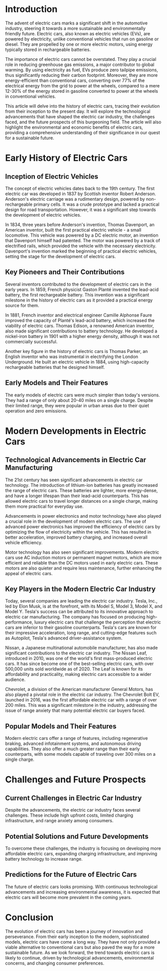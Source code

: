 # Introduction

The advent of electric cars marks a significant shift in the automotive industry, steering it towards a more sustainable and environmentally friendly future. Electric cars, also known as electric vehicles (EVs), are powered by electricity, unlike conventional vehicles that run on gasoline or diesel. They are propelled by one or more electric motors, using energy typically stored in rechargeable batteries.

The importance of electric cars cannot be overstated. They play a crucial role in reducing greenhouse gas emissions, a major contributor to global warming. By using electricity as fuel, EVs produce zero tailpipe emissions, thus significantly reducing their carbon footprint. Moreover, they are more energy-efficient than conventional cars, converting over 77% of the electrical energy from the grid to power at the wheels, compared to a mere 12-30% of the energy stored in gasoline converted to power at the wheels in conventional vehicles.

This article will delve into the history of electric cars, tracing their evolution from their inception to the present day. It will explore the technological advancements that have shaped the electric car industry, the challenges faced, and the future prospects of this burgeoning field. The article will also highlight the environmental and economic benefits of electric cars, providing a comprehensive understanding of their significance in our quest for a sustainable future.

# Early History of Electric Cars

## Inception of Electric Vehicles

The concept of electric vehicles dates back to the 19th century. The first electric car was developed in 1837 by Scottish inventor Robert Anderson. Anderson's electric carriage was a rudimentary design, powered by non-rechargeable primary cells. It was a crude prototype and lacked a practical design for road transportation. However, it was a significant step towards the development of electric vehicles.

In 1834, three years before Anderson's invention, Thomas Davenport, an American inventor, built the first practical electric vehicle - a small locomotive. This vehicle was powered by a DC electric motor, an invention that Davenport himself had patented. The motor was powered by a track of electrified rails, which provided the vehicle with the necessary electricity. Davenport's invention marked the beginning of practical electric vehicles, setting the stage for the development of electric cars.

## Key Pioneers and Their Contributions

Several inventors contributed to the development of electric cars in the early years. In 1859, French physicist Gaston Planté invented the lead-acid battery, the first rechargeable battery. This invention was a significant milestone in the history of electric cars as it provided a practical energy source for them.

In 1881, French inventor and electrical engineer Camille Alphonse Faure improved the capacity of Planté's lead-acid battery, which increased the viability of electric cars. Thomas Edison, a renowned American inventor, also made significant contributions to battery technology. He developed a nickel-iron battery in 1901 with a higher energy density, although it was not commercially successful.

Another key figure in the history of electric cars is Thomas Parker, an English inventor who was instrumental in electrifying the London Underground. He built an electric vehicle in 1884, using high-capacity rechargeable batteries that he designed himself.

## Early Models and Their Features

The early models of electric cars were much simpler than today's versions. They had a range of only about 20-40 miles on a single charge. Despite their limited range, they were popular in urban areas due to their quiet operation and zero emissions.

# Modern Developments in Electric Cars

## Technological Advancements in Electric Car Manufacturing

The 21st century has seen significant advancements in electric car technology. The introduction of lithium-ion batteries has greatly increased the range of electric cars. These batteries are lighter, more energy-dense, and have a longer lifespan than their lead-acid counterparts. This has allowed electric cars to travel longer distances on a single charge, making them more practical for everyday use.

Advancements in power electronics and motor technology have also played a crucial role in the development of modern electric cars. The use of advanced power electronics has improved the efficiency of electric cars by optimizing the flow of electricity within the vehicle. This has resulted in better acceleration, improved battery charging, and increased overall vehicle efficiency.

Motor technology has also seen significant improvements. Modern electric cars use AC induction motors or permanent magnet motors, which are more efficient and reliable than the DC motors used in early electric cars. These motors are also quieter and require less maintenance, further enhancing the appeal of electric cars.

## Key Players in the Modern Electric Car Industry

Today, several companies are leading the electric car industry. Tesla, Inc., led by Elon Musk, is at the forefront, with its Model S, Model 3, Model X, and Model Y. Tesla's success can be attributed to its innovative approach to electric car manufacturing. The company has focused on producing high-performance, luxury electric cars that challenge the perception that electric cars are inferior to their gasoline counterparts. Tesla's cars are known for their impressive acceleration, long range, and cutting-edge features such as Autopilot, Tesla's advanced driver-assistance system.

Nissan, a Japanese multinational automobile manufacturer, has also made significant contributions to the electric car industry. The Nissan Leaf, introduced in 2010, was one of the world's first mass-produced electric cars. It has since become one of the best-selling electric cars, with over 500,000 units sold worldwide as of 2020. The Leaf is known for its affordability and practicality, making electric cars accessible to a wider audience.

Chevrolet, a division of the American manufacturer General Motors, has also played a pivotal role in the electric car industry. The Chevrolet Bolt EV, launched in 2016, was the first affordable electric car with a range of over 200 miles. This was a significant milestone in the industry, addressing the issue of range anxiety that many potential electric car buyers faced.

## Popular Models and Their Features

Modern electric cars offer a range of features, including regenerative braking, advanced infotainment systems, and autonomous driving capabilities. They also offer a much greater range than their early counterparts, with some models capable of traveling over 300 miles on a single charge.

# Challenges and Future Prospects

## Current Challenges in Electric Car Industry

Despite the advancements, the electric car industry faces several challenges. These include high upfront costs, limited charging infrastructure, and range anxiety among consumers.

## Potential Solutions and Future Developments

To overcome these challenges, the industry is focusing on developing more affordable electric cars, expanding charging infrastructure, and improving battery technology to increase range.

## Predictions for the Future of Electric Cars

The future of electric cars looks promising. With continuous technological advancements and increasing environmental awareness, it is expected that electric cars will become more prevalent in the coming years.

# Conclusion

The evolution of electric cars has been a journey of innovation and perseverance. From their early inception to the modern, sophisticated models, electric cars have come a long way. They have not only provided a viable alternative to conventional cars but also paved the way for a more sustainable future. As we look forward, the trend towards electric cars is likely to continue, driven by technological advancements, environmental concerns, and changing consumer preferences.
